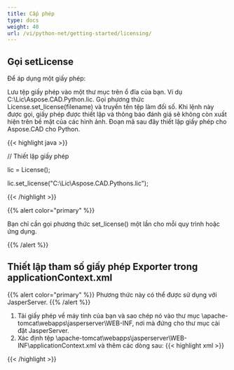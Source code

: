 ```yaml
---
title: Cấp phép
type: docs
weight: 40
url: /vi/python-net/getting-started/licensing/
---
```

## **Gọi setLicense**
Để áp dụng một giấy phép:

Lưu tệp giấy phép vào một thư mục trên ổ đĩa của bạn. Ví dụ C:\Lic\Aspose.CAD.Python.lic.
Gọi phương thức License.set_license(filename) và truyền tên tệp làm đối số. Khi lệnh này được gọi, giấy phép được thiết lập và thông báo đánh giá sẽ không còn xuất hiện trên bề mặt của các hình ảnh.
Đoạn mã sau đây thiết lập giấy phép cho Aspose.CAD cho Python.

{{< highlight java >}}

// Thiết lập giấy phép

lic = License();

lic.set_license("C:\Lic\Aspose.CAD.Pythons.lic");

{{< /highlight >}}

{{% alert color="primary" %}}

Bạn chỉ cần gọi phương thức set_license() một lần cho mỗi quy trình hoặc ứng dụng.

{{% /alert %}}

## **Thiết lập tham số giấy phép Exporter trong applicationContext.xml**
{{% alert color="primary" %}}
Phương thức này có thể được sử dụng với JasperServer.
{{% /alert %}}
1. Tải giấy phép về máy tính của bạn và sao chép nó vào thư mục \apache-tomcat\webapps\jasperserver\WEB-INF, nơi mà đứng cho thư mục cài đặt JasperServer.
2. Xác định tệp \apache-tomcat\webapps\jasperserver\WEB-INF\applicationContext.xml và thêm các dòng sau:
{{< highlight xml >}}
<bean id="jpgExportParameters" class="com.aspose.cad.pythons.jpg.ASJpegExportParametersBean">
    <property name="license" value="C:\jasperserver-7.6\apache-tomcat\webapps\jasperserver\WEB-INFAspose.CAD.Pythons.lic"/>
</bean>
{{< /highlight >}}
